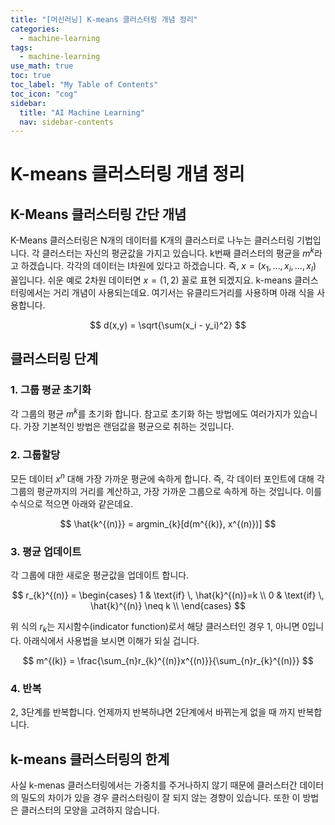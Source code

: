 ```yaml
---
title: "[머신러닝] K-means 클러스터링 개념 정리" 
categories:
  - machine-learning
tags:
  - machine-learning
use_math: true
toc: true
toc_label: "My Table of Contents"
toc_icon: "cog"
sidebar:
  title: "AI Machine Learning"
  nav: sidebar-contents
---
```


# K-means 클러스터링 개념 정리

## K-Means 클러스터링 간단 개념

K-Means 클러스터링은 N개의 데이터를 K개의 클러스터로 나누는 클러스터링 기법입니다. 
각 클러스터는 자신의 평균값을 가지고 있습니다. 
k번째 클러스터의 평균을 $m^{k}$라고 하겠습니다. 
각각의 데이터는 I차원에 있다고 하겠습니다. 
즉, $x=(x_1, \dots , x_i, \dots , x_I)$ 꼴입니다. 
쉬운 예로 2차원 데이터면 $x=(1,2)$ 꼴로 표현 되겠지요. 
k-means 클러스터링에서는 거리 개념이 사용되는데요. 
여기서는 유클리드거리를 사용하며 아래 식을 사용합니다. 

$$ d(x,y) = \sqrt{\sum(x_i - y_i)^2} $$


## 클러스터링 단계 

### 1. 그룹 평균 초기화
각 그룹의 평균 $m^{k}$를 초기화 합니다. 참고로 초기화 하는 방법에도 여러가지가 있습니다. 
가장 기본적인 방법은 랜덤값을 평균으로 취하는 것입니다. 

### 2. 그룹할당
모든 데이터 $x^{n}$ 대해 가장 가까운 평균에 속하게 합니다. 
즉, 각 데이터 포인트에 대해 각 그룹의 평균까지의 거리를 계산하고, 가장 가까운 그룹으로 속하게 하는 것입니다. 
이를 수식으로 적으면 아래와 같은데요. 

$$ \hat{k^{(n)}} = argmin_{k}[d(m^{(k)}, x^{(n)})] $$

### 3. 평균 업데이트
각 그룹에 대한 새로운 평균값을 업데이트 합니다.

$$ 
r_{k}^{(n)} = 
\begin{cases}
1 & \text{if} \, \hat{k}^{(n)}=k \\
0 & \text{if} \, \hat{k}^{(n)} \neq k \\
\end{cases}
$$

위 식의 $r_{k}$는 지시함수(indicator function)로서 해당 클러스터인 경우 1, 아니면 0입니다. 
아래식에서 사용법을 보시면 이해가 되실 겁니다. 

$$ m^{(k)} = \frac{\sum_{n}r_{k}^{(n)}x^{(n)}}{\sum_{n}r_{k}^{(n)}} $$

### 4. 반복
2, 3단계를 반복합니다. 언제까지 반복하냐면 2단계에서 바뀌는게 없을 때 까지 반복합니다. 


## k-means 클러스터링의 한계

사실 k-menas 클러스터링에서는 가중치를 주거나하지 않기 때문에 클러스터간 데이터의 밀도의 차이가 있을 경우 클러스터링이 잘 되지 않는 경향이 있습니다. 
또한 이 방법은 클러스터의 모양을 고려하지 않습니다. 
